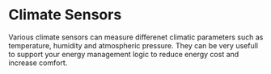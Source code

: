 # Climate Sensors 

Various climate sensors can measure differenet climatic parameters such as temperature, humidity and atmospheric pressure. They can be very usefull to support your energy management logic to reduce energy cost and increase comfort.
